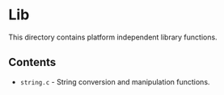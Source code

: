 # Lib
This directory contains platform independent library functions.

## Contents
- `string.c` - String conversion and manipulation functions.
